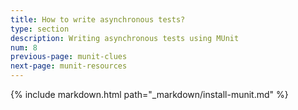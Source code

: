 ```yaml
---
title: How to write asynchronous tests?
type: section
description: Writing asynchronous tests using MUnit
num: 8
previous-page: munit-clues
next-page: munit-resources
---
```


{% include markdown.html path="_markdown/install-munit.md" %}

<!--
Tutorial about testing methods that return futures
Also about configuration of the ContextExectution

See https://scalameta.org/munit/docs/tests.html#declare-async-test
 -->